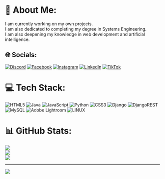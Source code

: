 # 💫 About Me:
I am currently working on my own projects.<br>I am also dedicated to completing my degree in Systems Engineering.<br>I am also deepening my knowledge in web development and artificial intelligence.


## 🌐 Socials:
[![Discord](https://img.shields.io/badge/Discord-%237289DA.svg?logo=discord&logoColor=white)](https://discord.gg/carloswinner#3099) [![Facebook](https://img.shields.io/badge/Facebook-%231877F2.svg?logo=Facebook&logoColor=white)](https://facebook.com/carlosalberto.rodriguezsilva.35) [![Instagram](https://img.shields.io/badge/Instagram-%23E4405F.svg?logo=Instagram&logoColor=white)](https://instagram.com/carlos_rodriguez_silva) [![LinkedIn](https://img.shields.io/badge/LinkedIn-%230077B5.svg?logo=linkedin&logoColor=white)](https://linkedin.com/in/carlos-alberto-rodriguez-silva-847235260) [![TikTok](https://img.shields.io/badge/TikTok-%23000000.svg?logo=TikTok&logoColor=white)](https://tiktok.com/@carlosarodriguezs) 

# 💻 Tech Stack:
![HTML5](https://img.shields.io/badge/html5-%23E34F26.svg?style=for-the-badge&logo=html5&logoColor=white) ![Java](https://img.shields.io/badge/java-%23ED8B00.svg?style=for-the-badge&logo=java&logoColor=white) ![JavaScript](https://img.shields.io/badge/javascript-%23323330.svg?style=for-the-badge&logo=javascript&logoColor=%23F7DF1E) ![Python](https://img.shields.io/badge/python-3670A0?style=for-the-badge&logo=python&logoColor=ffdd54) ![CSS3](https://img.shields.io/badge/css3-%231572B6.svg?style=for-the-badge&logo=css3&logoColor=white) ![Django](https://img.shields.io/badge/django-%23092E20.svg?style=for-the-badge&logo=django&logoColor=white) ![DjangoREST](https://img.shields.io/badge/DJANGO-REST-ff1709?style=for-the-badge&logo=django&logoColor=white&color=ff1709&labelColor=gray) ![MySQL](https://img.shields.io/badge/mysql-%2300f.svg?style=for-the-badge&logo=mysql&logoColor=white) ![Adobe Lightroom](https://img.shields.io/badge/Adobe%20Lightroom-31A8FF.svg?style=for-the-badge&logo=Adobe%20Lightroom&logoColor=white) ![LINUX](https://img.shields.io/badge/Linux-FCC624?style=for-the-badge&logo=linux&logoColor=black)
# 📊 GitHub Stats:
![](https://github-readme-stats.vercel.app/api?username=carlosRodriguez120&theme=dark&hide_border=false&include_all_commits=false&count_private=false)<br/>
![](https://github-readme-streak-stats.herokuapp.com/?user=carlosRodriguez120&theme=dark&hide_border=false)<br/>
![](https://github-readme-stats.vercel.app/api/top-langs/?username=carlosRodriguez120&theme=dark&hide_border=false&include_all_commits=false&count_private=false&layout=compact)

---
[![](https://visitcount.itsvg.in/api?id=carlosRodriguez120&icon=0&color=0)](https://visitcount.itsvg.in)

<!-- Proudly created with GPRM ( https://gprm.itsvg.in ) -->
